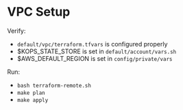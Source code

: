 # VPC Setup

Verify:
* `default/vpc/terraform.tfvars` is configured properly
* $KOPS_STATE_STORE is set in `default/account/vars.sh`
* $AWS_DEFAULT_REGION is set in `config/private/vars`

Run:
* `bash terraform-remote.sh`
* `make plan`
* `make apply`
